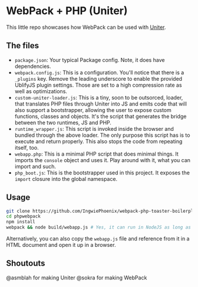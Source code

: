 # WebPack + PHP (Uniter)
This little repo showcases how WebPack can be used with [Uniter](https://github.com/asmblah/uniter).

## The files
- `package.json`: Your typical Package config. Note, it does have dependencies.
- `webpack.config.js`: This is a configuration. You'll notice that there is a `_plugins` key. Remove the leading underscore to enable the provided UblifyJS plugin settings. Those are set to a high compression rate as well as optimizations.
- `custom-uniter-loader.js`: This is a tiny, soon to be outsorced, loader, that translates PHP files through Uniter into JS and emits code that will also support a bootstrapper, allowing the user to expose custom functions, classes and objects. It's the script that generates the bridge between the two runtimes, JS and PHP.
- `runtime_wrapper.js`: This script is invoked inside the browser and bundled through the above loader. The only purpose this script has is to execute and return properly. This also stops the code from repeating itself, too.
- `webapp.php`: This is a minimal PHP script that does minimal things. It imports the `console` object and uses it. Play around with it, what you can import and such.
- `php_boot.js`: This is the bootstrapper used in this project. It exposes the `import` closure into the global namespace.

## Usage
```bash
git clone https://github.com/IngwiePhoenix/webpack-php-toaster-boilerplate.git php-webpack
cd phpwebpack
npm install
webpack && node build/webapp.js # Yes, it can run in NodeJS as long as you don't go too advanced.
```

Alternatively, you can also copy the `webapp.js` file and reference from it in a HTML document and open it up in a browser.

## Shoutouts
@asmblah for making Uniter
@sokra for making WebPack
